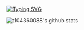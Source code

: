 [![Typing SVG](https://readme-typing-svg.herokuapp.com?color=%2336BCF7&center=true&vCenter=true&width=600&duration=2000&lines=Hi+there+👋,+I+am+Joe;Good+at+developing+Android+and+iOS+applications+;and+have+some+knowledge+about+Web+and+Server;Over+4+years+of+programming+experience;Always+learning+new+things)](https://git.io/typing-svg)

![t104360088's github stats](https://github-readme-stats.vercel.app/api?username=t104360088&include_all_commits=true&bg_color=30,e96443,904e95&title_color=fff&text_color=fff)



<!--
**t104360088/t104360088** is a ✨ _special_ ✨ repository because its `README.md` (this file) appears on your GitHub profile.

Here are some ideas to get you started:

- 🔭 I’m currently working on ...
- 🌱 I’m currently learning ...
- 👯 I’m looking to collaborate on ...
- 🤔 I’m looking for help with ...
- 💬 Ask me about ...
- 📫 How to reach me: ...
- 😄 Pronouns: ...
- ⚡ Fun fact: ...
-->
